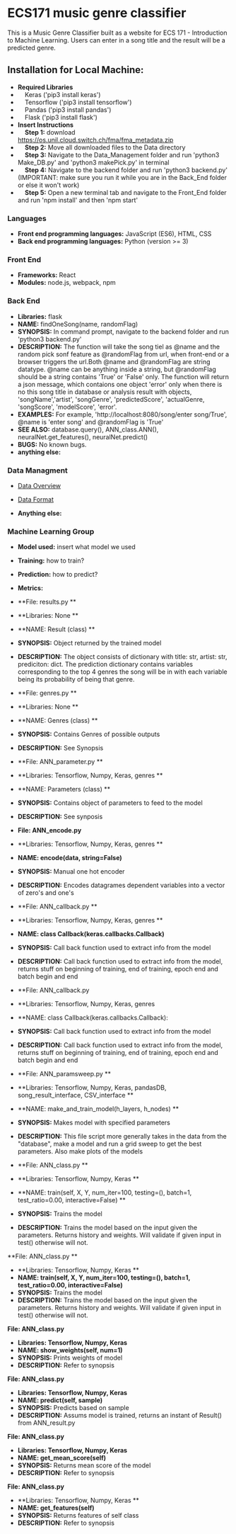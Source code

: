 # ECS171 music genre classifier
This is a Music Genre Classifier built as a website for ECS 171 - Introduction to Machine Learning.
Users can enter in a song title and the result will be a predicted genre. 

## Installation for Local Machine:
+ **Required Libraries**
+ &nbsp;&nbsp;&nbsp;&nbsp;Keras ('pip3 install keras')
+ &nbsp;&nbsp;&nbsp;&nbsp;Tensorflow ('pip3 install tensorflow')
+ &nbsp;&nbsp;&nbsp;&nbsp;Pandas ('pip3 install pandas')
+ &nbsp;&nbsp;&nbsp;&nbsp;Flask ('pip3 install flask')
+ **Insert Instructions**
+ &nbsp;&nbsp;&nbsp;&nbsp;**Step 1:** download https://os.unil.cloud.switch.ch/fma/fma_metadata.zip
+ &nbsp;&nbsp;&nbsp;&nbsp;**Step 2:** Move all downloaded files to the Data directory
+ &nbsp;&nbsp;&nbsp;&nbsp;**Step 3:** Navigate to the Data_Management folder and run 'python3 Make_DB.py' and 'python3 makePick.py' in terminal
+ &nbsp;&nbsp;&nbsp;&nbsp;**Step 4:** Navigate to the backend folder and run 'python3 backend.py' (IMPORTANT: make sure you run it while you are in the Back_End folder or else it won't work)
+ &nbsp;&nbsp;&nbsp;&nbsp;**Step 5:** Open a new terminal tab and navigate to the Front_End folder and run 'npm install' and then 'npm start'

### Languages
+ **Front end programming languages:** JavaScript (ES6), HTML, CSS
+ **Back end programming languages:** Python (version >= 3)

### Front End
+ **Frameworks:** React
+ **Modules:** node.js, webpack, npm

### Back End
+ **Libraries:** flask
+ **NAME:** findOneSong(name, randomFlag)
+ **SYNOPSIS:** In command prompt, navigate to the backend folder and run 'python3 backend.py'
+ **DESCRIPTION:** The function will take the song tiel as @name and the random pick sonf feature as @randomFlag from url, when front-end or a browser triggers the url.Both @name and @randomFlag are string datatype. @name can be anything inside a string, but @randomFlag should be a string contains 'True' or 'False' only. The function will return a json message, which contaions one object 'error' only when there is no this song title in database or analysis result with objects, 'songName','artist', 'songGenre', 'predictedScore', 'actualGenre, 'songScore', 'modelScore', 'error'.
+ **EXAMPLES:** For example, 'http://localhost:8080/song/enter song/True', @name is 'enter song' and @randomFlag is 'True'
+ **SEE ALSO:** database.query(), ANN_class.ANN(), neuralNet.get_features(), neuralNet.predict()
+ **BUGS:** No known bugs.
+ **anything else:**

### Data Managment
+ [Data Overview](Data_Management/DataOverview.md)
+ [Data Format](Data_Management/dataCheck.ipynb)

+ **Anything else:**

### Machine Learning Group
+ **Model used:** insert what model we used
+ **Training:** how to train?
+ **Prediction:** how to predict?
+ **Metrics:**

+ **File: results.py **
+ **Libraries: None **
+ **NAME: Result (class) **
+ **SYNOPSIS:** Object returned by the trained model 
+ **DESCRIPTION:** The object consists of dictionary with title: str, artist: str, prediciton: dict. The prediction dictionary contains variables corresponding to the top 4 genres the song will be in with each variable being its probability of being that genre. 

+ **File: genres.py **
+ **Libraries: None **
+ **NAME: Genres (class) **
+ **SYNOPSIS:** Contains Genres of possible outputs 
+ **DESCRIPTION:** See Synopsis

+ **File: ANN_parameter.py **
+ **Libraries: Tensorflow, Numpy, Keras, genres **
+ **NAME: Parameters (class) **
+ **SYNOPSIS:** Contains object of parameters to feed to the model
+ **DESCRIPTION:** See synposis

+ **File: ANN_encode.py**
+ **Libraries: Tensorflow, Numpy, Keras, genres **
+ **NAME: encode(data, string=False)**
+ **SYNOPSIS:** Manual one hot encoder 
+ **DESCRIPTION:** Encodes datagrames dependent variables into a vector of zero's and one's 

+ **File: ANN_callback.py **
+ **Libraries: Tensorflow, Numpy, Keras, genres **
+ **NAME: class Callback(keras.callbacks.Callback)**
+ **SYNOPSIS:**  Call back function used to extract info from the model
+ **DESCRIPTION:** Call back function used to extract info from the model, returns stuff on beginning of training, end of training, epoch end and batch begin and end 

+ **File: ANN_callback.py
+ **Libraries: Tensorflow, Numpy, Keras, genres 
+ **NAME: class Callback(keras.callbacks.Callback):
+ **SYNOPSIS:**  Call back function used to extract info from the model
+ **DESCRIPTION:** Call back function used to extract info from the model, returns stuff on beginning of training, end of training, epoch end and batch begin and end 

+ **File: ANN_paramsweep.py **
+ **Libraries: Tensorflow, Numpy, Keras, pandasDB, song_result_interface, CSV_interface **
+ **NAME: make_and_train_model(h_layers, h_nodes) **
+ **SYNOPSIS:**  Makes model with specified parameters 
+ **DESCRIPTION:** This file script more generally takes in the data from the "database", make a model and run a grid sweep to get the best parameters. Also make plots of the models 

+ **File: ANN_class.py **
+ **Libraries: Tensorflow, Numpy, Keras **
+ **NAME: train(self, X, Y, num_iter=100, testing=(), batch=1, test_ratio=0.00, interactive=False) **
+ **SYNOPSIS:**  Trains the model 
+ **DESCRIPTION:** Trains the model based on the input given the parameters. Returns history and weights. Will validate if given input in test() otherwise will not. 

 **File: ANN_class.py **
+ **Libraries: Tensorflow, Numpy, Keras **
+ **NAME: train(self, X, Y, num_iter=100, testing=(), batch=1, test_ratio=0.00, interactive=False)**
+ **SYNOPSIS:**  Trains the model 
+ **DESCRIPTION:** Trains the model based on the input given the parameters. Returns history and weights. Will validate if given input in test() otherwise will not. 

 **File: ANN_class.py**
+ **Libraries: Tensorflow, Numpy, Keras**
+ **NAME: show_weights(self, num=1)**
+ **SYNOPSIS:** Prints weights of model 
+ **DESCRIPTION:** Refer to synopsis

 **File: ANN_class.py**
+ **Libraries: Tensorflow, Numpy, Keras**
+ **NAME: predict(self, sample)**
+ **SYNOPSIS:** Predicts based on sample 
+ **DESCRIPTION:** Assums model is trained, returns an instant of Result() from ANN_result.py

 **File: ANN_class.py**
+ **Libraries: Tensorflow, Numpy, Keras**
+ **NAME: get_mean_score(self)**
+ **SYNOPSIS:** Returns mean score of the model 
+ **DESCRIPTION:** Refer to synopsis

 **File: ANN_class.py**
+ **Libraries: Tensorflow, Numpy, Keras **
+ **NAME: get_features(self)**
+ **SYNOPSIS:** Returns features of self class 
+ **DESCRIPTION:** Refer to synopsis










